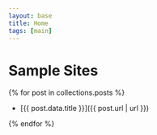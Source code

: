 ```yaml
---
layout: base
title: Home
tags: [main]
---
```


# Sample Sites

{% for post in collections.posts %}

- [{{ post.data.title }}]({{ post.url | url }})

{% endfor %}
